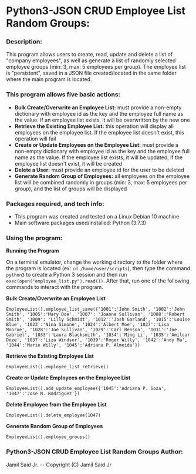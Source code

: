 # Python3-JSON CRUD Employee List Random Groups:

### Description:
This program allows users to create, read, update and delete a list of "company employees", as well as generate a list of randomly selected employee groups (min: 3, max: 5 employees per group). The employee list is "persistent", saved in a JSON file created/located in the same folder where the main program is located.

### This program allows five basic actions:
* **Bulk Create/Overwrite an Employee List:** must provide a non-empty dictionary with employee id as the key and the employee full name as the value. If an employee list exists, it will be overwritten by the new one
* **Retrieve the Existing Employee List:** this operation will display all employees on the employee list. If the employee list doesn't exist, this operation will fail
* **Create or Update Employees on the Employee List:** must provide a non-empty dictionary with employee id as the key and the employee full name as the value. If the employee list exists, it will be updated, if the employee list doesn't exist, it will be created
* **Delete a User:** must provide an employee id for the user to be deleted
* **Generate Random Group of Employees:** all employees on the employee list will be combined randomly in groups (min: 3, max: 5 employees per group), and the list of groups will be displayed

### Packages required, and tech info:
* This program was created and tested on a Linux Debian 10 machine
* Main software packages used/installed:
    Python (3.7.3)

### Using the program:
**Running the Program**

On a terminal emulator, change the working directory to the folder where the program is located (ex: ```cd /home/user/scripts```), then type the command ```python3``` to create a Python 3 session and then run ```exec(open("employee_list.py").read())```. After that, run one of the following commands to interact with the program.

**Bulk Create/Overwrite an Employee List**

```EmployeeList().employee_list_save({'1001':'John Smith', '1002':'John Smith', '1005':'Mary Doe', '1007': 'Joanne Sullivan', '1008':'Robert Smith', '1009': 'Lilly Schmidt', '1012':'Josh Garland', '1015':'Louise Blue', '1023':'Nina Simone', '1024':'Albert Moe', '1027':'Lisa Monroe', '1028':'Joe Sullivan', '1029':'Carl Benson', '1031':'Joe Gabriel', '1033':'Laura Blacksmith', '1034':'Ming Li', '1035':'Amilcar Doze', '1037':'Liza Windsor', '1039':'Roger Willy', '1042':'Andy Ma', '1044':'Marie Willy', '1045':'Adriana P. Almeida'})```    

**Retrieve the Existing Employee List**

```EmployeeList().employee_list_retrieve()```

**Create or Update Employees on the Employee List**

```EmployeeList().add_update_employee({'1045':'Adriana P. Soza', '1047':'Jose N. Rodriguez'})```

**Delete Employee from the Employee List**

```EmployeeList().delete_employee(1047)```

**Generate Random Group of Employees**

```EmployeeList().employee_groups()```

### Python3-JSON CRUD Employee List Random Groups Author:
Jamil Said Jr. -- Copyright (C) Jamil Said Jr
